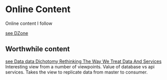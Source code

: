 # Online Content

Online content I follow

[see DZone](https://dzone.com/)


## Worthwhile content

[see Data data Dichotomy Rethinking The Way We Treat Data And Services](https://www.confluent.io/blog/data-dichotomy-rethinking-the-way-we-treat-data-and-services/)
Interesting view from a number of viewpoints.  Value of database vs api services.  Takes the view to replicate data from master to consumer. 
